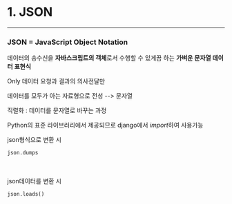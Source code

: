 # 1. JSON

---

### JSON = JavaScript Object Notation

데이터의 송수신을 **자바스크립트의 객체**로서 수행할 수 있게끔 하는
**가벼운 문자열 데이터 표현식**

Only 데이터
요청과 결과의 의사전달만

데이터를 모두가 아는 자료형으로 전성 --> 문자열

직렬화 : 데이터를 문자열로 바꾸는 과정

Python의 표준 라이브러리에서 제공되므로 django에서 *import*하여 사용가능

json형식으로 변환 시<br>

`json.dumps`

<br><br>
json데이터를 변환 시<br>

`json.loads()`

<br>
